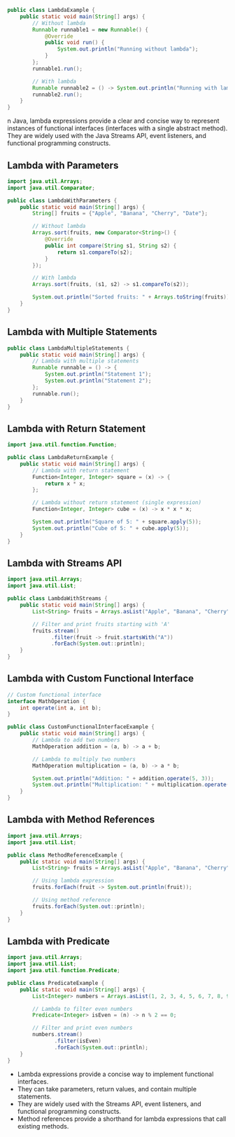 
```java
public class LambdaExample {
    public static void main(String[] args) {
        // Without lambda
        Runnable runnable1 = new Runnable() {
            @Override
            public void run() {
                System.out.println("Running without lambda");
            }
        };
        runnable1.run();

        // With lambda
        Runnable runnable2 = () -> System.out.println("Running with lambda");
        runnable2.run();
    }
}
```

n Java, lambda expressions provide a clear and concise way to represent instances of functional interfaces (interfaces with a single abstract method). They are widely used with the Java Streams API, event listeners, and functional programming constructs.

## Lambda with Parameters

```java
import java.util.Arrays;
import java.util.Comparator;

public class LambdaWithParameters {
    public static void main(String[] args) {
        String[] fruits = {"Apple", "Banana", "Cherry", "Date"};

        // Without lambda
        Arrays.sort(fruits, new Comparator<String>() {
            @Override
            public int compare(String s1, String s2) {
                return s1.compareTo(s2);
            }
        });

        // With lambda
        Arrays.sort(fruits, (s1, s2) -> s1.compareTo(s2));

        System.out.println("Sorted fruits: " + Arrays.toString(fruits));
    }
}
```

## Lambda with Multiple Statements

```java
public class LambdaMultipleStatements {
    public static void main(String[] args) {
        // Lambda with multiple statements
        Runnable runnable = () -> {
            System.out.println("Statement 1");
            System.out.println("Statement 2");
        };
        runnable.run();
    }
}
```

## Lambda with Return Statement

```java
import java.util.function.Function;

public class LambdaReturnExample {
    public static void main(String[] args) {
        // Lambda with return statement
        Function<Integer, Integer> square = (x) -> {
            return x * x;
        };

        // Lambda without return statement (single expression)
        Function<Integer, Integer> cube = (x) -> x * x * x;

        System.out.println("Square of 5: " + square.apply(5));
        System.out.println("Cube of 5: " + cube.apply(5));
    }
}
```

## Lambda with Streams API

```java
import java.util.Arrays;
import java.util.List;

public class LambdaWithStreams {
    public static void main(String[] args) {
        List<String> fruits = Arrays.asList("Apple", "Banana", "Cherry", "Date");

        // Filter and print fruits starting with 'A'
        fruits.stream()
              .filter(fruit -> fruit.startsWith("A"))
              .forEach(System.out::println);
    }
}
```

## Lambda with Custom Functional Interface

```java
// Custom functional interface
interface MathOperation {
    int operate(int a, int b);
}

public class CustomFunctionalInterfaceExample {
    public static void main(String[] args) {
        // Lambda to add two numbers
        MathOperation addition = (a, b) -> a + b;

        // Lambda to multiply two numbers
        MathOperation multiplication = (a, b) -> a * b;

        System.out.println("Addition: " + addition.operate(5, 3));
        System.out.println("Multiplication: " + multiplication.operate(5, 3));
    }
}
```

## Lambda with Method References

```java
import java.util.Arrays;
import java.util.List;

public class MethodReferenceExample {
    public static void main(String[] args) {
        List<String> fruits = Arrays.asList("Apple", "Banana", "Cherry", "Date");

        // Using lambda expression
        fruits.forEach(fruit -> System.out.println(fruit));

        // Using method reference
        fruits.forEach(System.out::println);
    }
}
```

## Lambda with Predicate

```java
import java.util.Arrays;
import java.util.List;
import java.util.function.Predicate;

public class PredicateExample {
    public static void main(String[] args) {
        List<Integer> numbers = Arrays.asList(1, 2, 3, 4, 5, 6, 7, 8, 9, 10);

        // Lambda to filter even numbers
        Predicate<Integer> isEven = (n) -> n % 2 == 0;

        // Filter and print even numbers
        numbers.stream()
               .filter(isEven)
               .forEach(System.out::println);
    }
}
```

- Lambda expressions provide a concise way to implement functional interfaces.
- They can take parameters, return values, and contain multiple statements.
- They are widely used with the Streams API, event listeners, and functional programming constructs.
- Method references provide a shorthand for lambda expressions that call existing methods.

